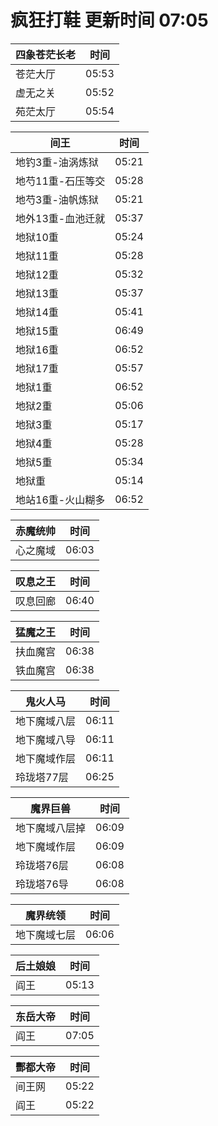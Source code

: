 # 疯狂打鞋 更新时间 07:05

| 四象苍茫长老   | 时间    |
|--------|-------|
| 苍茫大厅 | 05:53 |
| 虚无之关 | 05:52 |
| 苑茫太厅 | 05:54 |

| 间王   | 时间    |
|--------|-------|
| 地钓3重-油涡炼狱 | 05:21 |
| 地芍11重-石压等交 | 05:28 |
| 地芍3重-油帆炼狱 | 05:21 |
| 地外13重-血池迁就 | 05:37 |
| 地狱10重 | 05:24 |
| 地狱11重 | 05:28 |
| 地狱12重 | 05:32 |
| 地狱13重 | 05:37 |
| 地狱14重 | 05:41 |
| 地狱15重 | 06:49 |
| 地狱16重 | 06:52 |
| 地狱17重 | 05:57 |
| 地狱1重 | 06:52 |
| 地狱2重 | 05:06 |
| 地狱3重 | 05:17 |
| 地狱4重 | 05:28 |
| 地狱5重 | 05:34 |
| 地狱重 | 05:14 |
| 地站16重-火山糊多 | 06:52 |

| 赤魔统帅   | 时间    |
|--------|-------|
| 心之魔域 | 06:03 |

| 叹息之王   | 时间    |
|--------|-------|
| 叹息回廊 | 06:40 |

| 猛魔之王   | 时间    |
|--------|-------|
| 扶血魔宫 | 06:38 |
| 铁血魔宫 | 06:38 |

| 鬼火人马   | 时间    |
|--------|-------|
| 地下魔域八层 | 06:11 |
| 地下魔域八导 | 06:11 |
| 地下魔域作层 | 06:11 |
| 玲珑塔77层 | 06:25 |

| 魔界巨兽   | 时间    |
|--------|-------|
| 地下魔域八层掉 | 06:09 |
| 地下魔域作层 | 06:09 |
| 玲珑塔76层 | 06:08 |
| 玲珑塔76导 | 06:08 |

| 魔界统领   | 时间    |
|--------|-------|
| 地下魔域七层 | 06:06 |

| 后土娘娘   | 时间    |
|--------|-------|
| 阎王 | 05:13 |

| 东岳大帝   | 时间    |
|--------|-------|
| 阎王 | 07:05 |

| 酆都大帝   | 时间    |
|--------|-------|
| 间王网 | 05:22 |
| 阎王 | 05:22 |